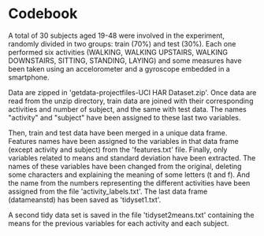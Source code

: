 Codebook
========================================================

A total of 30 subjects aged 19-48 were involved in the experiment, randomly divided in two groups: train (70%) and test (30%). Each one performed six activities (WALKING, WALKING UPSTAIRS, WALKING DOWNSTAIRS, SITTING, STANDING, LAYING) and some measures have been taken using an accelorometer and a gyroscope embedded in a smartphone.

Data are zipped in 'getdata-projectfiles-UCI HAR Dataset.zip'. Once data are read from the unzip directory, train data are joined with their corresponding activities and number of subject, and the same with test data. The names "activity" and "subject" have been assigned to these last two variables.

Then, train and test data have been merged in a unique data frame. Features names have been assigned to the variables in that data frame (except activity and subject) from the 'features.txt' file. Finally, only variables related to means and standard deviation have been extracted. The names of these variables have been changed from the original, deleting some characters and explaining the meaning of some letters (t and f). And the name from the numbers representing the different activities have been assigned from the file 'activity_labels.txt'. The last data frame (datameanstd) has been saved as 'tidyset1.txt'.                       

A second tidy data set is saved in the file 'tidyset2means.txt' containing the means for the previous variables for each activity and each subject.